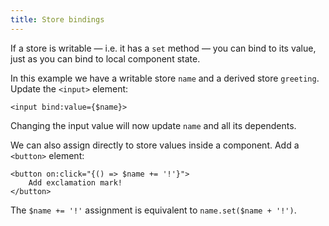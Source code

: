 ```yaml
---
title: Store bindings
---
```


If a store is writable — i.e. it has a `set` method — you can bind to its value, just as you can bind to local component state.

In this example we have a writable store `name` and a derived store `greeting`. Update the `<input>` element:

```svelte
<input bind:value={$name}>
```

Changing the input value will now update `name` and all its dependents.

We can also assign directly to store values inside a component. Add a `<button>` element:

```svelte
<button on:click="{() => $name += '!'}">
	Add exclamation mark!
</button>
```

The `$name += '!'` assignment is equivalent to `name.set($name + '!')`.
